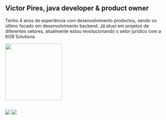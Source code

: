## Victor Pires, java developer & product owner
Tenho 4 anos de experiência com desenvolvimento productos, sendo os último focado em desenvolvimento backend.
Já atuei em projetos de diferentes setores, atualmente estou revolucionando o setor jurídico com a KOR Solutions.

<div align="left">
  <a href="https://github.com/macfite">
  <img height="180em" src="https://github-readme-stats.vercel.app/api/top-langs/?username=macfite&layout=compact&langs_count=7&theme=github_dark"/></a>
</div>

  ##
 
<div> 
  <a href = "mailto:victor.piresdacosta@outlook.com"><img src="https://img.shields.io/badge/-Gmail-%23333?style=for-the-badge&logo=gmail&logoColor=white" target="_blank"></a>
  <a href="https://br.linkedin.com/in/victorpires04" target="_blank"><img src="https://img.shields.io/badge/-LinkedIn-%230077B5?style=for-the-badge&logo=linkedin&logoColor=white" target="_blank"></a> 
</div>
